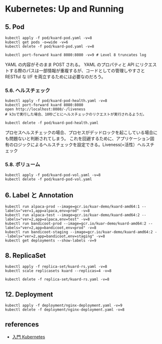 # Kubernetes: Up and Running

## 5. Pod

```shell
kubectl apply -f pod/kuard-pod.yaml -v=8
kubectl get pods -o=wide -v=6
kubectl delete -f pod/kuard-pod.yaml -v=8

kubectl port-forward kuard 8080:8080 -v=9 # Level 8 truncates log
```

YAML の内容がそのまま POST される。
YAML のプロパティと API にリクエストする際のパスは一部情報が重複するが、コードとしての管理しやすさと RESTful な I/F を両立するためには必要なのだろう。

### 5.6. ヘルスチェック

```shell
kubectl apply -f pod/kuard-pod-health.yaml -v=8
kubectl port-forward kuard 8080:8080
open http://localhost:8080/-/liveness
# k3sで実行した場合、10秒ごとにヘルスチェックのリクエストが実行されるようだ。

kubectl delete -f pod/kuard-pod-health.yaml
```

プロセスヘルスチェックの場合、プロセスがデッドロックを起こしている場合にも問題ないと判断されてしまう。
これを回避するために、アプリケーション固有のロジックによるヘルスチェックを設定できる。Liveness(=活性）ヘルスチェック

### 5.8. ボリューム

```shell
kubectl apply -f pod/kuard-pod-vol.yaml -v=8
kubectl delete -f pod/kuard-pod-vol.yaml
```

## 6. Label と Annotation

```shell
kubectl run alpaca-prod --image=gcr.io/kuar-demo/kuard-amd64:1 --labels="ver=1,app=alpaca,env=prod" -v=8
kubectl run alpaca-test --image=gcr.io/kuar-demo/kuard-amd64:2 --labels="ver=2,app=alpaca,env=test" -v=8
kubectl run bandicoot-prod --image=gcr.io/kuar-demo/kuard-amd64:2 --labels="ver=2,app=bandicoot,env=prod" -v=8
kubectl run bandicoot-staging --image=gcr.io/kuar-demo/kuard-amd64:2 --labels="ver=2,app=bandicoot,env=staging" -v=8
kubectl get deployments --show-labels -v=9
```

## 8. ReplicaSet

```shell
kubectl apply -f replica-set/kuard-rs.yaml -v=8
kubectl scale replicasets kuard --replicas=4 -v=8

kubectl delete -f replica-set/kuard-rs.yaml -v=8
```

## 12. Deployment

```shell
kubectl apply -f deployment/nginx-deployment.yaml -v=9
kubectl delete -f deployment/nginx-deployment.yaml -v=8
```

## references

- [入門 Kubernetes](https://amzn.to/3aTfAZp)

